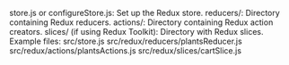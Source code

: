 store.js or configureStore.js: Set up the Redux store.
reducers/: Directory containing Redux reducers.
actions/: Directory containing Redux action creators.
slices/ (if using Redux Toolkit): Directory with Redux slices.
Example files:
src/store.js
src/redux/reducers/plantsReducer.js
src/redux/actions/plantsActions.js
src/redux/slices/cartSlice.js
